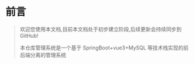 # 前言

> 欢迎您使用本文档,目前本文档处于初步建立阶段,后续更新会持续同步到 GitHub!
>
> 本仓库管理系统是一个基于 SpringBoot+vue3+MySQL 等技术栈实现的前后端分离的管理系统
